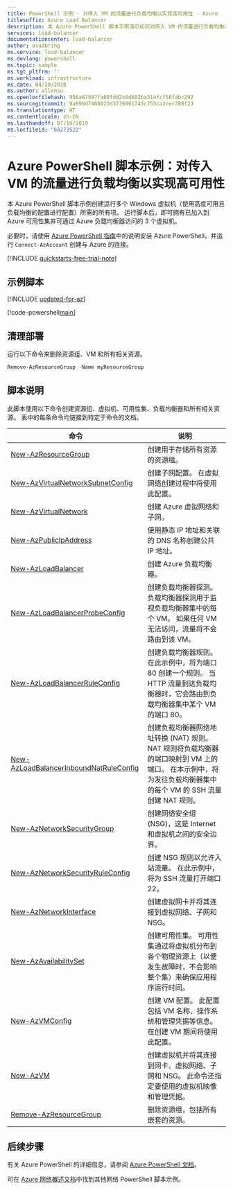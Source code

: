 ```yaml
---
title: PowerShell 示例 - 对传入 VM 的流量进行负载均衡以实现高可用性 - Azure
titlesuffix: Azure Load Balancer
description: 本 Azure PowerShell 脚本示例演示如何对传入 VM 的流量进行负载均衡以实现高可用性
services: load-balancer
documentationcenter: load-balancer
author: asudbring
ms.service: load-balancer
ms.devlang: powershell
ms.topic: sample
ms.tgt_pltfrm: ''
ms.workload: infrastructure
ms.date: 04/20/2018
ms.author: allensu
ms.openlocfilehash: 956a67897fa08fdd2c0d602ba514fcf58fabc292
ms.sourcegitcommit: 9a699d7408023d3736961745c753ca3cec708f23
ms.translationtype: HT
ms.contentlocale: zh-CN
ms.lasthandoff: 07/16/2019
ms.locfileid: "68273522"
---
```

# <a name="azure-powershell-script-example-load-balance-traffic-to-vms-for-high-availability"></a>Azure PowerShell 脚本示例：对传入 VM 的流量进行负载均衡以实现高可用性

本 Azure PowerShell 脚本示例创建运行多个 Windows 虚拟机（使用高度可用且负载均衡的配置进行配置）所需的所有项。 运行脚本后，即可拥有已加入到 Azure 可用性集并可通过 Azure 负载均衡器访问的 3 个虚拟机。

必要时，请使用 [Azure PowerShell 指南](https://docs.microsoft.com/powershell/azureps-cmdlets-docs/)中的说明安装 Azure PowerShell，并运行 `Connect-AzAccount` 创建与 Azure 的连接。

[!INCLUDE [quickstarts-free-trial-note](../../../includes/quickstarts-free-trial-note.md)]

## <a name="sample-script"></a>示例脚本

[!INCLUDE [updated-for-az](../../../includes/updated-for-az.md)]

[!code-powershell[main](../../../powershell_scripts/virtual-machine/create-vm-nlb/create-vm-nlb.ps1 "Quick Create VM")]

## <a name="clean-up-deployment"></a>清理部署 

运行以下命令来删除资源组、VM 和所有相关资源。

```powershell
Remove-AzResourceGroup -Name myResourceGroup
```

## <a name="script-explanation"></a>脚本说明

此脚本使用以下命令创建资源组、虚拟机、可用性集、负载均衡器和所有相关资源。 表中的每条命令均链接到特定于命令的文档。

| 命令 | 说明 |
|---|---|
| [New-AzResourceGroup](/powershell/module/az.resources/new-azresourcegroup) | 创建用于存储所有资源的资源组。 |
| [New-AzVirtualNetworkSubnetConfig](/powershell/module/az.network/new-azvirtualnetworksubnetconfig) | 创建子网配置。 在虚拟网络创建过程中将使用此配置。 |
| [New-AzVirtualNetwork](/powershell/module/az.network/new-azvirtualnetwork) | 创建 Azure 虚拟网络和子网。 |
| [New-AzPublicIpAddress](/powershell/module/az.network/new-azpublicipaddress)  | 使用静态 IP 地址和关联的 DNS 名称创建公共 IP 地址。 |
| [New-AzLoadBalancer](/powershell/module/az.network/new-azloadbalancer)  | 创建 Azure 负载均衡器。 |
| [New-AzLoadBalancerProbeConfig](/powershell/module/az.network/new-azloadbalancerprobeconfig) | 创建负载均衡器探测。 负载均衡器探测用于监视负载均衡器集中的每个 VM。 如果任何 VM 无法访问，流量将不会路由到该 VM。 |
| [New-AzLoadBalancerRuleConfig](/powershell/module/az.network/new-azloadbalancerruleconfig) | 创建负载均衡器规则。 在此示例中，将为端口 80 创建一个规则。 当 HTTP 流量到达负载均衡器时，它会路由到负载均衡器集中某个 VM 的端口 80。 |
| [New-AzLoadBalancerInboundNatRuleConfig](/powershell/module/az.network/new-azloadbalancerinboundnatruleconfig) | 创建负载均衡器网络地址转换 (NAT) 规则。  NAT 规则将负载均衡器的端口映射到 VM 上的端口。 在本示例中，将为发往负载均衡器集中的每个 VM 的 SSH 流量创建 NAT 规则。  |
| [New-AzNetworkSecurityGroup](/powershell/module/az.network/new-aznetworksecuritygroup) | 创建网络安全组 (NSG)，这是 Internet 和虚拟机之间的安全边界。 |
| [New-AzNetworkSecurityRuleConfig](/powershell/module/az.network/new-aznetworksecurityruleconfig) | 创建 NSG 规则以允许入站流量。 在此示例中，将为 SSH 流量打开端口 22。 |
| [New-AzNetworkInterface](/powershell/module/az.network/new-aznetworkinterface) | 创建虚拟网卡并将其连接到虚拟网络、子网和 NSG。 |
| [New-AzAvailabilitySet](/powershell/module/az.compute/new-azavailabilityset) | 创建可用性集。 可用性集通过将虚拟机分布到各个物理资源上（以便发生故障时，不会影响整个集）来确保应用程序运行时间。 |
| [New-AzVMConfig](/powershell/module/az.compute/new-azvmconfig) | 创建 VM 配置。 此配置包括 VM 名称、操作系统和管理凭据等信息。 在创建 VM 期间将使用此配置。 |
| [New-AzVM](/powershell/module/az.compute/new-azvm)  | 创建虚拟机并将其连接到网卡、虚拟网络、子网和 NSG。 此命令还指定要使用的虚拟机映像和管理凭据。  |
| [Remove-AzResourceGroup](/powershell/module/az.resources/remove-azresourcegroup) | 删除资源组，包括所有嵌套的资源。 |

## <a name="next-steps"></a>后续步骤

有关 Azure PowerShell 的详细信息，请参阅 [Azure PowerShell 文档](https://docs.microsoft.com/powershell/azure/overview)。

可在 [Azure 网络概述文档](../powershell-samples.md?toc=%2fazure%2fnetworking%2ftoc.json)中找到其他网络 PowerShell 脚本示例。
